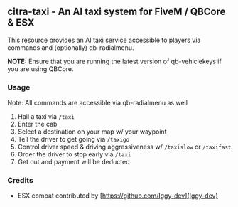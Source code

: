 ## citra-taxi - An AI taxi system for FiveM / QBCore & ESX
This resource provides an AI taxi service accessible to players via commands and (optionally) qb-radialmenu.

**NOTE:** Ensure that you are running the latest version of qb-vehiclekeys if you are using QBCore.

### Usage ###
Note: All commands are accessible via qb-radialmenu as well

1. Hail a taxi via `/taxi`
2. Enter the cab
3. Select a destination on your map w/ your waypoint
4. Tell the driver to get going via `/taxigo`
5. Control driver speed & driving aggressiveness w/ `/taxislow` or `/taxifast`
6. Order the driver to stop early via `/taxi`
7. Get out and payment will be deducted

### Credits ###
- ESX compat contributed by [https://github.com/Iggy-dev](Iggy-dev)
